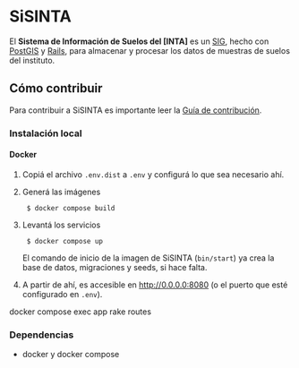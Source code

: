 SiSINTA
=======

El **Sistema de Información de Suelos del [INTA]** es un [SIG], hecho con
[PostGIS] y [Rails], para almacenar y procesar los datos de muestras de suelos
del instituto.

Cómo contribuir
---------------

Para contribuir a SiSINTA es importante leer la [Guía de contribución](CONTRIBUTING.md).

### Instalación local

#### Docker

1. Copiá el archivo `.env.dist` a `.env` y configurá lo que sea necesario ahí.
2. Generá las imágenes

        $ docker compose build

3. Levantá los servicios

        $ docker compose up

    El comando de inicio de la imagen de SiSINTA (`bin/start`) ya crea la base
    de datos, migraciones y seeds, si hace falta.

3. A partir de ahí, es accesible en http://0.0.0.0:8080 (o el puerto que esté
   configurado en `.env`).


docker compose exec app rake routes

### Dependencias

- docker y docker compose

[PostGIS]: http://www.postgis.org/
[SIG]: https://es.wikipedia.org/wiki/Sistema_de_Informaci%C3%B3n_Geogr%C3%A1fica
[Rails]: http://rubyonrails.org/

